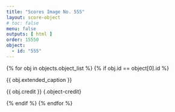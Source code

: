 ```yaml
---
title: "Scores Image No. 555"
layout: score-object
# toc: false
menu: false
outputs: [ html ]
order: 15550
object:
  - id: "555"
---
```


{% for obj in objects.object_list %}
{% if obj.id == object[0].id %}

{{ obj.extended_caption }}

{{ obj.credit }} {.object-credit}

{% endif %}
{% endfor %}
